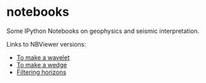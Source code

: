 notebooks
=========

Some IPython Notebooks on geophysics and seismic interpretation.

Links to NBViewer versions:

- [To make a wavelet](http://nbviewer.org/github/agile-geoscience/notebooks/blob/master/To_make_a_wavelet.ipynb)
- [To make a wedge](http://nbviewer.org/github/agile-geoscience/notebooks/blob/master/To_make_a_wedge.ipynb)
- [Filtering horizons](http://nbviewer.org/github/agile-geoscience/notebooks/blob/master/Filtering_horizons.ipynb)
